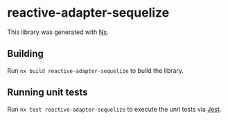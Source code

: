 # reactive-adapter-sequelize

This library was generated with [Nx](https://nx.dev).

## Building

Run `nx build reactive-adapter-sequelize` to build the library.

## Running unit tests

Run `nx test reactive-adapter-sequelize` to execute the unit tests via [Jest](https://jestjs.io).
